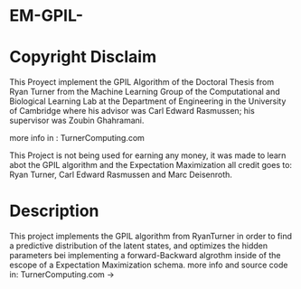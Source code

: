 # EM-GPIL-

# Copyright Disclaim

This Proyect implement the GPIL Algorithm of the Doctoral Thesis from Ryan Turner from the Machine Learning Group of the Computational and Biological Learning Lab at the Department of Engineering in the University of Cambridge where his advisor was Carl Edward Rasmussen; his supervisor was Zoubin Ghahramani. 

more info in : TurnerComputing.com

This Project is not being used for earning any money, it was made to learn abot the GPIL algorithm and the Expectation Maximization all credit goes to: Ryan Turner, Carl Edward Rasmussen and Marc Deisenroth.

# Description
This project implements the GPIL algorithm from RyanTurner in order to find a predictive distribution of the latent states, and optimizes the hidden parameters bei implementing a forward-Backward algrothm inside of the escope of a  Expectation Maximization schema.
more info and source code in:
TurnerComputing.com -> 
